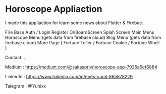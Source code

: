 # Horoscope Appliaction

I made this appliaction for learn some news about Flutter & Firebae.

Fire Base Auth / Login Register
OnBoardScreen 
Splah Screen 
Main Menu 
Horoscope Menu (gets data from firebase cloud)
Blog Menu (gets data from firebase cloud)
More Page ( Fortune Teller / Fortune Cookie / Fortune Whell ) 

Contact...

Medium : 
https://medium.com/@sakaspriv/horoscope-app-7925a5ef6884

LinkedIn :
https://www.linkedin.com/in/enes-vural-865878229

Telegram :
@Yuhixx

